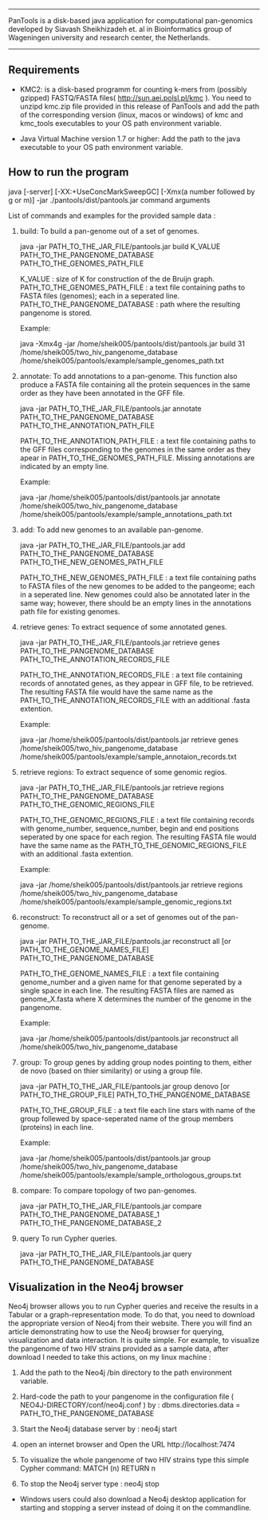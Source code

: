 ************************************************************************
PanTools is a disk-based java application for computational pan-genomics
developed by Siavash Sheikhizadeh et. al in Bioinformatics group of 
Wageningen university and research center, the Netherlands.  
************************************************************************

Requirements
------------
- KMC2: is a disk-based programm for counting k-mers from (possibly gzipped) FASTQ/FASTA files( http://sun.aei.polsl.pl/kmc ).
        You need to unzipd kmc.zip file provided in this release of PanTools and add the path of the corresponding version (linux, macos or windows) of kmc and kmc_tools executables to your OS path environment variable.

- Java Virtual Machine version 1.7 or higher: Add the path to the java executable to your OS path environment variable.


How to run the program 
----------------------
java  [-server] [-XX:+UseConcMarkSweepGC]  [-Xmx(a number followed by g or m)] -jar ./pantools/dist/pantools.jar command arguments


List of commands and examples for the provided sample data :

1. build:
   To build a pan-genome out of a set of genomes.

   java  -jar  PATH_TO_THE_JAR_FILE/pantools.jar  build  K_VALUE  PATH_TO_THE_PANGENOME_DATABASE  PATH_TO_THE_GENOMES_PATH_FILE

   K_VALUE :   size of K for construction of the de Bruijn graph.
   PATH_TO_THE_GENOMES_PATH_FILE : a text file containing paths to FASTA files (genomes); each in a seperated line.
   PATH_TO_THE_PANGENOME_DATABASE : path where the resulting pangenome is stored.  

   Example: 
   
   java  -Xmx4g  -jar  /home/sheik005/pantools/dist/pantools.jar build  31  /home/sheik005/two_hiv_pangenome_database  /home/sheik005/pantools/example/sample_genomes_path.txt
             
2. annotate:
   To add annotations to a pan-genome. This function also produce a FASTA file containing all the protein sequences in the same order as they have been annotated in the GFF file.

   java  -jar  PATH_TO_THE_JAR_FILE/pantools.jar  annotate  PATH_TO_THE_PANGENOME_DATABASE  PATH_TO_THE_ANNOTATION_PATH_FILE

   PATH_TO_THE_ANNOTATION_PATH_FILE : a text file containing paths to the GFF files corresponding to the genomes in the same order as they apear in PATH_TO_THE_GENOMES_PATH_FILE.
                                      Missing annotations are indicated by an empty line.

   Example: 

   java  -jar  /home/sheik005/pantools/dist/pantools.jar  annotate  /home/sheik005/two_hiv_pangenome_database  /home/sheik005/pantools/example/sample_annotations_path.txt

3. add:
   To add new genomes to an available pan-genome.

   java  -jar  PATH_TO_THE_JAR_FILE/pantools.jar  add  PATH_TO_THE_PANGENOME_DATABASE  PATH_TO_THE_NEW_GENOMES_PATH_FILE
   
   PATH_TO_THE_NEW_GENOMES_PATH_FILE : a text file containing paths to FASTA files of the new genomes to be added to the pangeome; each in a seperated line.
                                       New genomes could also be annotated later in the same way; however, there should be an empty lines in the annotations path file for existing genomes.

4. retrieve genes:
   To extract sequence of some annotated genes. 

   java  -jar  PATH_TO_THE_JAR_FILE/pantools.jar  retrieve  genes  PATH_TO_THE_PANGENOME_DATABASE  PATH_TO_THE_ANNOTATION_RECORDS_FILE

   PATH_TO_THE_ANNOTATION_RECORDS_FILE : a text file containing records of annotated genes, as they appear in GFF file, to be retrieved.
                                         The resulting FASTA file would have the same name as the PATH_TO_THE_ANNOTATION_RECORDS_FILE with an additional .fasta extention.

   Example: 

   java  -jar  /home/sheik005/pantools/dist/pantools.jar  retrieve  genes  /home/sheik005/two_hiv_pangenome_database  /home/sheik005/pantools/example/sample_annotaion_records.txt

5. retrieve regions:
   To extract sequence of some genomic regios.

   java  -jar  PATH_TO_THE_JAR_FILE/pantools.jar  retrieve  regions  PATH_TO_THE_PANGENOME_DATABASE  PATH_TO_THE_GENOMIC_REGIONS_FILE

   PATH_TO_THE_GENOMIC_REGIONS_FILE : a text file containing records with genome_number, sequence_number, begin and end positions seperated by one space for each region.
                                      The resulting FASTA file would have the same name as the PATH_TO_THE_GENOMIC_REGIONS_FILE with an additional .fasta extention.

   Example: 

   java  -jar  /home/sheik005/pantools/dist/pantools.jar  retrieve  regions  /home/sheik005/two_hiv_pangenome_database  /home/sheik005/pantools/example/sample_genomic_regions.txt

6. reconstruct:
   To reconstruct all or a set of genomes out of the pan-genome.

   java  -jar  PATH_TO_THE_JAR_FILE/pantools.jar  reconstruct all [or PATH_TO_THE_GENOME_NAMES_FILE]  PATH_TO_THE_PANGENOME_DATABASE

   PATH_TO_THE_GENOME_NAMES_FILE : a text file containing genome_number and a given name for that genome seperated by a single space in each line. 
                                   The resulting FASTA files are named as genome_X.fasta where X determines the number of the genome in the pangenome.

   Example: 

   java  -jar  /home/sheik005/pantools/dist/pantools.jar  reconstruct  all  /home/sheik005/two_hiv_pangenome_database

7. group:
   To group genes by adding group nodes pointing to them, either de novo (based on thier similarity) or using a group file.

   java  -jar  PATH_TO_THE_JAR_FILE/pantools.jar  group  denovo [or PATH_TO_THE_GROUP_FILE] PATH_TO_THE_PANGENOME_DATABASE 

   PATH_TO_THE_GROUP_FILE : a text file each line stars with name of the group follewed by space-seperated name of the group members (proteins) in each line.

   Example: 

   java  -jar  /home/sheik005/pantools/dist/pantools.jar  group  /home/sheik005/two_hiv_pangenome_database  /home/sheik005/pantools/example/sample_orthologous_groups.txt


8. compare:
   To compare topology of two pan-genomes.

   java  -jar  PATH_TO_THE_JAR_FILE/pantools.jar  compare  PATH_TO_THE_PANGENOME_DATABASE_1  PATH_TO_THE_PANGENOME_DATABASE_2

9. query
   To run Cypher queries.

   java  -jar  PATH_TO_THE_JAR_FILE/pantools.jar  query  PATH_TO_THE_PANGENOME_DATABASE
   

Visualization in the Neo4j browser
----------------------------------
Neo4j browser allows you to run Cypher queries and receive the results in a Tabular or a graph-representation mode. To do that, you need to download the appropriate version of Neo4j from their website. 
There you will find an article demonstrating how to use the Neo4j browser for querying, visualization and data interaction. It is quite simple. 
For example, to visualize the pangenome of two HIV strains provided as a sample data, after download I needed to take this actions, on my linux machine :

1. Add the path to the Neo4j /bin directory to the path environment variable.

2. Hard-code the path to your pangenome in the configuration file ( NEO4J-DIRECTORY/conf/neo4j.conf ) by : 
   dbms.directories.data = PATH_TO_THE_PANGENOME_DATABASE

3. Start the Neo4j database server by : 
   neo4j start

4. open an internet browser and Open the URL http://localhost:7474

5. To visualize the whole pangenome of two HIV strains type this simple Cypher command:
   MATCH (n) RETURN n

6. To stop the Neo4j server type :
   neo4j stop

- Windows users could also download a Neo4j desktop application for starting and stopping a server instead of doing it on the commandline.
   
   

 

